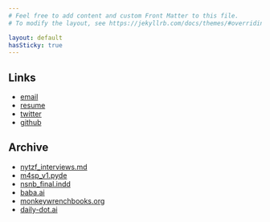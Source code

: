 ```yaml
---
# Feel free to add content and custom Front Matter to this file.
# To modify the layout, see https://jekyllrb.com/docs/themes/#overriding-theme-defaults

layout: default
hasSticky: true
---
```

<div class="links">

<h2 class="content"> Links </h2>

<ul>
<!-- <li> <a href="mailto:netanyabomani@gmail.com"> netanyabomani@gmail.com </a> </li> -->
<li> <a href="mailto:netabomani@protonmail.com" target="_blank"> email </a> </li>
<li> <a href="neta-bomani-resume.pdf" target="_blank"> resume </a> </li>
<li> <a href="https://twitter.com/netabomani" target="_blank"> twitter </a> </li>
<li> <a href="https://github.com/netanoir" target="_blank"> github </a> </li>
</ul>

</div>

<div class="archive">

<h2 class="content"> Archive </h2>

<ul>

<!-- <li> <a href="#">Illustration</a> for <i>The Creative Independent</i> </li> -->

<li> <a href="https://techzinefair.org/blog" target="_blank">nytzf_interviews.md</a> </li>

<!-- <li> interviews for New York Tech Zine Fair </li> -->

<li> <a href="archive-old/layout/archive.html">m4sp_v1.pyde</a> </li>

<!-- <li> showcase project titled "Memory for a stateless person (M4SP) for the School for Poetic Computation </li> -->

<li> <a href="#">nsnb_final.indd</a> </li>

<!-- <li> zine for East Austin </li> -->

<li> <a href="/posts/m4sp">baba.ai</a> </li>

<!--  <li> illustrations shown at the Elisabet Ney Museum for Baba </li> -->

<li> <a href="#">monkeywrenchbooks.org</a> </li>

<!--  <li> web design for Monkeywrench Books </li> -->

<li> <a href="#">daily-dot.ai</a> </li>

<!-- <li> illustrations for <i>the Daily Dot</i> </li> -->
</ul> 

</div>
